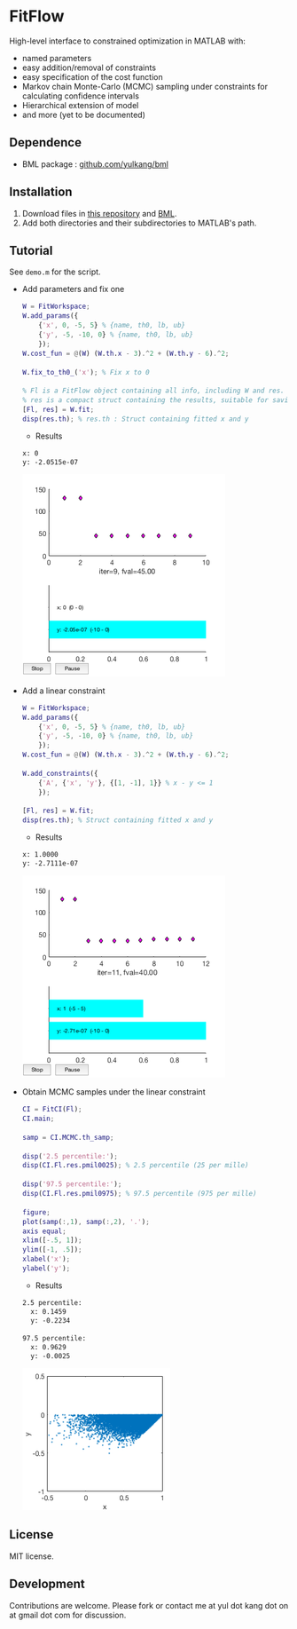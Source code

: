 # FitFlow
High-level interface to constrained optimization in MATLAB with:
- named parameters
- easy addition/removal of constraints
- easy specification of the cost function
- Markov chain Monte-Carlo (MCMC) sampling under constraints for calculating confidence intervals
- Hierarchical extension of model
- and more (yet to be documented)

## Dependence
- BML package : [github.com/yulkang/bml](https://github.com/yulkang/bml)

## Installation
1. Download files in [this repository](https://github.com/yulkang/FitFlow/archive/master.zip) and [BML](https://github.com/yulkang/bml).
2. Add both directories and their subdirectories to MATLAB's path.

## Tutorial
See `demo.m` for the script.

- Add parameters and fix one

  ```MATLAB
  W = FitWorkspace;
  W.add_params({
      {'x', 0, -5, 5} % {name, th0, lb, ub}
      {'y', -5, -10, 0} % {name, th0, lb, ub}
      });
  W.cost_fun = @(W) (W.th.x - 3).^2 + (W.th.y - 6).^2;

  W.fix_to_th0_('x'); % Fix x to 0

  % Fl is a FitFlow object containing all info, including W and res.
  % res is a compact struct containing the results, suitable for saving.
  [Fl, res] = W.fit;
  disp(res.th); % res.th : Struct containing fitted x and y
  ```
  
  - Results
  
  ```
  x: 0
  y: -2.0515e-07
  ```
  ![plotfcns_fixed](https://github.com/yulkang/FitFlow/raw/master/FitFlow/plotfcns_fixed.png)
  
- Add a linear constraint

  ```MATLAB
  W = FitWorkspace;
  W.add_params({
      {'x', 0, -5, 5} % {name, th0, lb, ub}
      {'y', -5, -10, 0} % {name, th0, lb, ub}
      });
  W.cost_fun = @(W) (W.th.x - 3).^2 + (W.th.y - 6).^2;

  W.add_constraints({
      {'A', {'x', 'y'}, {[1, -1], 1}} % x - y <= 1
      });

  [Fl, res] = W.fit;
  disp(res.th); % Struct containing fitted x and y
  ```
  
  - Results
  
  ```
  x: 1.0000
  y: -2.7111e-07  
  ```
  ![plotfcns_constraint](https://github.com/yulkang/FitFlow/raw/master/FitFlow/plotfcns_constraint.png)
  
- Obtain MCMC samples under the linear constraint

  ```MATLAB
  CI = FitCI(Fl);
  CI.main;

  samp = CI.MCMC.th_samp;

  disp('2.5 percentile:');
  disp(CI.Fl.res.pmil0025); % 2.5 percentile (25 per mille)

  disp('97.5 percentile:');
  disp(CI.Fl.res.pmil0975); % 97.5 percentile (975 per mille)

  figure;
  plot(samp(:,1), samp(:,2), '.');
  axis equal;
  xlim([-.5, 1]);
  ylim([-1, .5]);
  xlabel('x');
  ylabel('y');
  ```
  
  - Results
  
  ```
  2.5 percentile:
    x: 0.1459
    y: -0.2234

  97.5 percentile:
    x: 0.9629
    y: -0.0025
  ```
  
  ![MCMC samples](https://github.com/yulkang/FitFlow/raw/master/FitFlow/MCMC_samples.png)
  
## License
MIT license.

## Development
Contributions are welcome. Please fork or contact me at yul dot kang dot on at gmail dot com for discussion.
